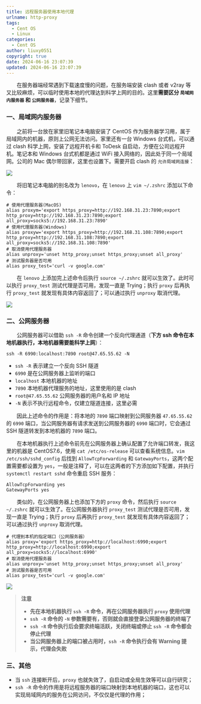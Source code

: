 ```yaml
---
title: 远程服务器使用本地代理
urlname: http-proxy
tags:
  - Cent OS
  - Linux
categories:
  - Cent OS
author: liuxy0551
copyright: true
date: 2024-06-16 23:07:39
updated: 2024-06-16 23:07:39
---
```



&emsp;&emsp;在服务器端经常遇到下载速度慢的问题，在服务端安装 clash 或者 v2ray 等又比较麻烦，可以临时使用本地的代理达到科学上网的目的。这里**需要区分 `局域网内服务器` 和 `公网服务器`**，记录下细节。

<!--more-->


### 一、局域网内服务器

&emsp;&emsp;之前将一台放在家里旧笔记本电脑安装了 CentOS 作为服务器学习用，属于局域网内的机器，原则上公网无法访问。家里还有一台 Windows 台式机，可以通过 clash 科学上网，安装了远程开机卡和 ToDesk 自启动，方便在公司远程开机。笔记本和 Windows 台式机都是通过 WiFi 接入网络的，因此处于同一个局域网。公司的 Mac 偶尔带回家，这里也设置下。需要开启 clash 的 `允许局域网连接`：

![](https://images-hosting.liuxianyu.cn/posts/http-proxy/1.png)

&emsp;&emsp;将旧笔记本电脑的别名改为 `lenovo`，在 `lenovo` 上 `vim ~/.zshrc` 添加以下命令：

``` shell
# 使用代理服务器(MacOS)
alias proxym='export https_proxy=http://192.168.31.23:7890;export http_proxy=http://192.168.31.23:7890;export all_proxy=socks5://192.168.31.23:7890'
# 使用代理服务器(Windows)
alias proxyw='export https_proxy=http://192.168.31.108:7890;export http_proxy=http://192.168.31.108:7890;export all_proxy=socks5://192.168.31.108:7890'
# 取消使用代理服务器
alias unproxy='unset http_proxy;unset https_proxy;unset all_proxy'
# 测试服务器是否可用
alias proxy_test='curl -v google.com'
```

&emsp;&emsp;在 `lenovo` 上添加完上述命令后执行 `source ~/.zshrc` 就可以生效了。此时可以执行 `proxy_test` 测试代理是否可用，发现一直是 Trying；执行 `proxy` 后再执行 `proxy_test` 就发现有具体内容返回了；可以通过执行 `unproxy` 取消代理。

![](https://images-hosting.liuxianyu.cn/posts/http-proxy/2.png)



### 二、公网服务器

&emsp;&emsp;公网服务器可以借助 `ssh -R` 命令创建一个反向代理通道（**下方 ssh 命令在本地机器执行，本地机器需要能科学上网**）：

``` shell
ssh -R 6990:localhost:7890 root@47.65.55.62 -N
```

- `ssh -R` 表示建立一个反向 SSH 隧道
- `6990` 是在公网服务器上监听的端口
- `localhost` 本地机器的地址
- `7890` 本地机器代理服务的地址，这里使用的是 clash
- `root@47.65.55.62` 公网服务器的用户名和 IP 地址
- `-N` 表示不执行远程命令，仅建立隧道连接，这里必需

&emsp;&emsp;因此上述命令的作用是：将本地的 `7890` 端口映射到公网服务器 `47.65.55.62` 的 `6990` 端口，当公网服务器有请求发送到公网服务器的 `6990` 端口时，它会通过 SSH 隧道转发到本地机器的 `7890` 端口。

&emsp;&emsp;在本地机器执行上述命令前先在公网服务器上确认配置了允许端口转发，我这里的机器是 CentOS7.6，使用 `cat /etc/os-release` 可以查看系统信息。`vim /etc/ssh/sshd_config` 后找到 `AllowTcpForwarding` 和 `GatewayPorts`，这两个配置需要都设置为 `yes`，一般是注释了，可以在这两者的下方添加如下配置，并执行 `systemctl restart sshd` 命令重启 SSH 服务：

``` shell
AllowTcpForwarding yes
GatewayPorts yes
```

&emsp;&emsp;类似的，在公网服务器上也添加下方的 `proxy` 命令，然后执行 `source ~/.zshrc` 就可以生效了。在公网服务器执行 `proxy_test` 测试代理是否可用，发现一直是 Trying；执行 `proxy` 后再执行 `proxy_test` 就发现有具体内容返回了；可以通过执行 `unproxy` 取消代理。

``` shell
# 代理到本机的指定端口（公网服务器）
alias proxy='export https_proxy=http://localhost:6990;export http_proxy=http://localhost:6990;export all_proxy=socks5://localhost:6990'
# 取消使用代理服务器
alias unproxy='unset http_proxy;unset https_proxy;unset all_proxy'
# 测试服务器是否可用
alias proxy_test='curl -v google.com'
```

![](https://images-hosting.liuxianyu.cn/posts/http-proxy/3.png)

>**注意**
>* **先在本地机器执行 `ssh -R` 命令，再在公网服务器执行 `proxy` 使用代理**
>* **`ssh -R` 命令的 `-N` 参数需要有，否则就会直接登录公网服务器的终端了**
>* **`ssh -R` 命令执行后会要求终端活跃，关闭终端或停止 `ssh -R` 命令都会停止代理**
>* **当公网服务器上的端口被占用时，`ssh -R` 命令执行会有 Warning 提示，代理会失败**



### 三、其他

- 当 `ssh` 连接断开后，`proxy` 也就失效了，自启动或全局生效等可以自行研究；
- `ssh -R` 命令的作用是将远程服务器的端口映射到本地机器的端口，这也可以实现局域网内的服务在公网访问，不仅仅是代理的作用；

